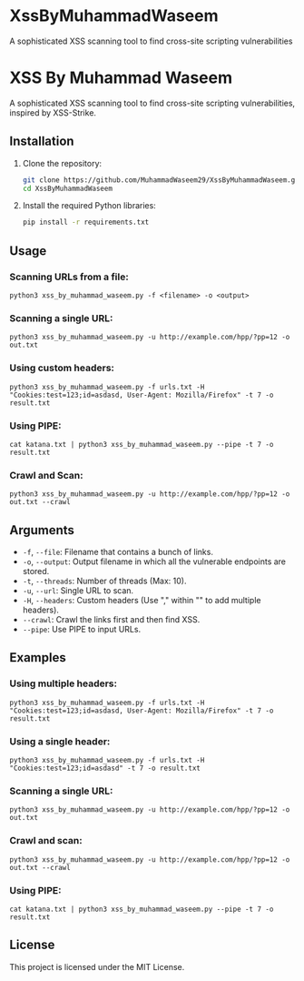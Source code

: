 # XssByMuhammadWaseem
A sophisticated XSS scanning tool to find cross-site scripting vulnerabilities

# XSS By Muhammad Waseem

A sophisticated XSS scanning tool to find cross-site scripting vulnerabilities, inspired by XSS-Strike.

## Installation

1. Clone the repository:

    ```bash
    git clone https://github.com/MuhammadWaseem29/XssByMuhammadWaseem.git
    cd XssByMuhammadWaseem
    ```

2. Install the required Python libraries:

    ```bash
    pip install -r requirements.txt
    ```

## Usage

### Scanning URLs from a file:
    
    python3 xss_by_muhammad_waseem.py -f <filename> -o <output>
   

### Scanning a single URL:
   
    python3 xss_by_muhammad_waseem.py -u http://example.com/hpp/?pp=12 -o out.txt
 

### Using custom headers:
 
    python3 xss_by_muhammad_waseem.py -f urls.txt -H "Cookies:test=123;id=asdasd, User-Agent: Mozilla/Firefox" -t 7 -o result.txt
   

### Using PIPE:
    
    cat katana.txt | python3 xss_by_muhammad_waseem.py --pipe -t 7 -o result.txt
  

### Crawl and Scan:
    
    python3 xss_by_muhammad_waseem.py -u http://example.com/hpp/?pp=12 -o out.txt --crawl
  

## Arguments

- `-f`, `--file`: Filename that contains a bunch of links.
- `-o`, `--output`: Output filename in which all the vulnerable endpoints are stored.
- `-t`, `--threads`: Number of threads (Max: 10).
- `-u`, `--url`: Single URL to scan.
- `-H`, `--headers`: Custom headers (Use "," within "" to add multiple headers).
- `--crawl`: Crawl the links first and then find XSS.
- `--pipe`: Use PIPE to input URLs.

## Examples

### Using multiple headers:
    
    python3 xss_by_muhammad_waseem.py -f urls.txt -H "Cookies:test=123;id=asdasd, User-Agent: Mozilla/Firefox" -t 7 -o result.txt
   

### Using a single header:
   
    python3 xss_by_muhammad_waseem.py -f urls.txt -H "Cookies:test=123;id=asdasd" -t 7 -o result.txt
   

### Scanning a single URL:
   
    python3 xss_by_muhammad_waseem.py -u http://example.com/hpp/?pp=12 -o out.txt
  

### Crawl and scan:
  
    python3 xss_by_muhammad_waseem.py -u http://example.com/hpp/?pp=12 -o out.txt --crawl
 

### Using PIPE:
   
    cat katana.txt | python3 xss_by_muhammad_waseem.py --pipe -t 7 -o result.txt
  

## License

This project is licensed under the MIT License.
